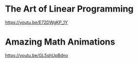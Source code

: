 # The Art of Linear Programming

https://youtu.be/E72DWgKP_1Y

# Amazing Math Animations

https://youtu.be/GL5shUpBdno
